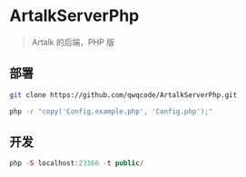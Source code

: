 # ArtalkServerPhp

> Artalk 的后端，PHP 版

## 部署

```sh
git clone https://github.com/qwqcode/ArtalkServerPhp.git

php -r "copy('Config.example.php', 'Config.php');"
```

## 开发

```php
php -S localhost:23366 -t public/
```
